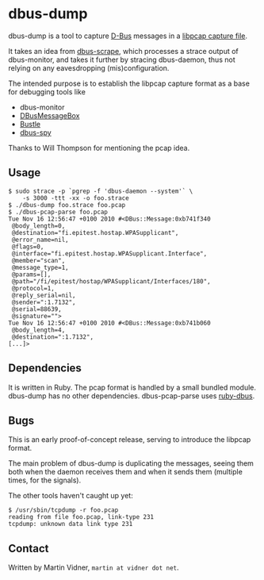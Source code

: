 dbus-dump
=========

dbus-dump is a tool to capture [D-Bus][1] messages
in a [libpcap capture file][2].

[1]: http://www.freedesktop.org/wiki/Software/dbus
[2]: http://wiki.wireshark.org/Development/LibpcapFileFormat

It takes an idea from [dbus-scrape][3], which processes a strace output of
dbus-monitor, and takes it further by stracing dbus-daemon, thus not
relying on any eavesdropping (mis)configuration.

[3]: http://git.collabora.co.uk/?p=user/daf/dbus-scrape;a=summary

The intended purpose is to establish the libpcap capture format as a
base for debugging tools like

- dbus-monitor
- [DBusMessageBox](http://alban.apinc.org/blog/dbusmessagesboxpy/)
- [Bustle](http://www.willthompson.co.uk/bustle/)
- [dbus-spy](http://mvidner.blogspot.com/2008/06/d-bus-spy.html)

Thanks to Will Thompson for mentioning the pcap idea.

Usage
-----

    $ sudo strace -p `pgrep -f 'dbus-daemon --system'` \
        -s 3000 -ttt -xx -o foo.strace
    $ ./dbus-dump foo.strace foo.pcap
    $ ./dbus-pcap-parse foo.pcap
    Tue Nov 16 12:56:47 +0100 2010 #<DBus::Message:0xb741f340
     @body_length=0,
     @destination="fi.epitest.hostap.WPASupplicant",
     @error_name=nil,
     @flags=0,
     @interface="fi.epitest.hostap.WPASupplicant.Interface",
     @member="scan",
     @message_type=1,
     @params=[],
     @path="/fi/epitest/hostap/WPASupplicant/Interfaces/180",
     @protocol=1,
     @reply_serial=nil,
     @sender=":1.7132",
     @serial=88639,
     @signature="">
    Tue Nov 16 12:56:47 +0100 2010 #<DBus::Message:0xb741b060
     @body_length=4,
     @destination=":1.7132",
    [...]>

Dependencies
------------

It is written in Ruby. The pcap format is handled by a small bundled module.
dbus-dump has no other dependencies. dbus-pcap-parse uses
[ruby-dbus](https://github.com/mvidner/ruby-dbus).

Bugs
----

This is an early proof-of-concept release, serving to introduce
the libpcap format.

The main problem of dbus-dump is duplicating the messages, seeing them
both when the daemon receives them and when it sends them (multiple
times, for the signals).

The other tools haven't caught up yet:

    $ /usr/sbin/tcpdump -r foo.pcap
    reading from file foo.pcap, link-type 231
    tcpdump: unknown data link type 231

Contact
-------

Written by Martin Vidner, `martin at vidner dot net`.
